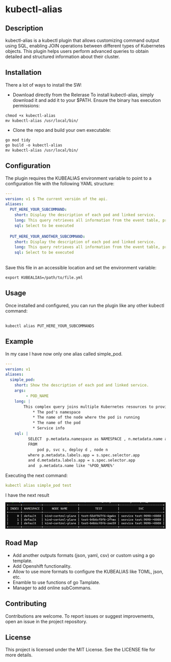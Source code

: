 # kubectl-alias

## Description

kubectl-alias is a kubectl plugin that allows customizing command output using SQL, enabling JOIN operations between different types of Kubernetes objects. This plugin helps users perform advanced queries to obtain detailed and structured information about their cluster.

## Installation

There a lot of ways to install the SW:

* Download directly from the Relerase
To install kubectl-alias, simply download it and add it to your $PATH. Ensure the binary has execution permissions:

```shell
chmod +x kubectl-alias
mv kubectl-alias /usr/local/bin/
```

* Clone the repo and build your own executable:
```shell 
go mod tidy
go build -o kubectl-alias
mv kubectl-alias /usr/local/bin/
```

## Configuration

The plugin requires the KUBEALIAS environment variable to point to a configuration file with the following YAML structure:

```yaml
---
version: v1 $ The current versión of the api.
aliases:
  PUT_HERE_YOUR_SUBCOMMAND:
    short: Display the description of each pod and linked service.
    long: This query retrieves all information from the event table, providing a comprehensive view of system events. It can be used to monitor and troubleshoot the cluster by showing detailed information about pod and service-related events.
    sql: Select to be executed

  PUT_HERE_YOUR_ANOTHER_SUBCOMMAND:
    short: Display the description of each pod and linked service.
    long: This query retrieves all information from the event table, providing a comprehensive view of system events. It can be used to monitor and troubleshoot the cluster by showing detailed information about pod and service-related events.
    sql: Select to be executed
    
```

Save this file in an accessible location and set the environment variable:

```shell
export KUBEALIAS=/path/to/file.yml

```

## Usage

Once installed and configured, you can run the plugin like any other kubectl command:

```shell

kubectl alias PUT_HERE_YOUR_SUBCOMMANDS

```

## Example

In my case I have now only one alias called simple_pod.

```yaml
---
version: v1
aliases:
  simple_pod:
    short: Show the description of each pod and linked service.
    args:
         - POD_NAME
    long: |
        This complex query joins multiple Kubernetes resources to provide a detailed view of the pod ecosystem. It returns:
            * The pod's namespace
            * The name of the node where the pod is running
            * The name of the pod 
            * Service info
    sql: |
          SELECT  p.metadata.namespace as NAMESPACE , n.metadata.name as NODE_NAME , p.metadata.name POD_NAME, 'service ' || s.metadata.name || ':'  ||  s.spec.ports[0].port || ' -> ' || s.spec.ports[0].targetPort as SVC
          FROM 
              pod p, svc s, deploy d , node n
          where p.metadata.labels.app = s.spec.selector.app 
          and d.metadata.labels.app = s.spec.selector.app  
          and  p.metadata.name like '%POD_NAME%'
```

Executing the next command: 
```yaml
kubectl alias simple_pod test
```
I have the next result

![alt text](resources/screenshot.png "Execution of alias simple_pod")


## Road Map

  * Add another outputs formats (json, yaml, csv) or custom using a go template. 
  * Add Openshift functionality.
  * Allow to use more formats to configure the KUBEALIAS like TOML, json, etc.
  * Enamble to use functions of go Tamplate.
  * Manager to add online subCommans.

## Contributing

Contributions are welcome. To report issues or suggest improvements, open an issue in the project repository.

## License

This project is licensed under the MIT License. See the LICENSE file for more details.